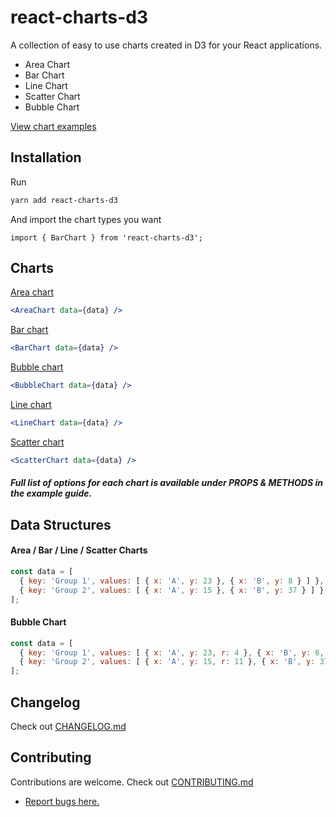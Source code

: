 # react-charts-d3
A collection of easy to use charts created in D3 for your React applications.

* Area Chart
* Bar Chart
* Line Chart
* Scatter Chart
* Bubble Chart

[View chart examples](https://nick-dave-turner.github.io/react-charts-d3.github.io/)

## Installation

Run

```sh
yarn add react-charts-d3
```

And import the chart types you want

```es6
import { BarChart } from 'react-charts-d3';
```

## Charts

[Area chart](https://nick-dave-turner.github.io/react-charts-d3.github.io/#areachart)

```jsx
<AreaChart data={data} />
```

[Bar chart](https://nick-dave-turner.github.io/react-charts-d3.github.io/#barchart)

```jsx
<BarChart data={data} />
```

[Bubble chart](https://nick-dave-turner.github.io/react-charts-d3.github.io/#bubblechart)

```jsx
<BubbleChart data={data} />
```

[Line chart](https://nick-dave-turner.github.io/react-charts-d3.github.io/#linechart)

```jsx
<LineChart data={data} />
```

[Scatter chart](https://nick-dave-turner.github.io/react-charts-d3.github.io/#scatterchart)

```jsx
<ScatterChart data={data} />
```

##### Full list of options for each chart is available under PROPS & METHODS in the example guide.

## Data Structures

#### Area / Bar / Line / Scatter Charts

```jsx
const data = [
  { key: 'Group 1', values: [ { x: 'A', y: 23 }, { x: 'B', y: 8 } ] },
  { key: 'Group 2', values: [ { x: 'A', y: 15 }, { x: 'B', y: 37 } ] },
];
```

#### Bubble Chart

```jsx
const data = [
  { key: 'Group 1', values: [ { x: 'A', y: 23, r: 4 }, { x: 'B', y: 8, r: 19 } ] },
  { key: 'Group 2', values: [ { x: 'A', y: 15, r: 11 }, { x: 'B', y: 37, r: 21 } ] },
];
```

## Changelog

Check out [CHANGELOG.md](CHANGELOG.md)

## Contributing

Contributions are welcome. Check out [CONTRIBUTING.md](CONTRIBUTING.md)

- [Report bugs here.](https://github.com/nick-dave-turner/react-charts-d3/issues)

